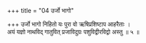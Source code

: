 +++
title = "04 उर्जो भागो"

+++
उर्जो भागो निहितो यः पुरा वो ऋषिप्रशिष्टाप आहरैताः ।  
अयं यज्ञो नाथविद् गातुवित् प्रजाविदुग्रः पशुविद्वीरविद्वो अस्तु ॥ ५ ॥